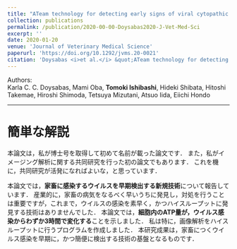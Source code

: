 ```yaml
---
title: "ATeam technology for detecting early signs of viral cytopathic effect"
collection: publications
permalink: /publication/2020-00-00-Doysabas2020-J-Vet-Med-Sci
excerpt: ''
date: 2020-01-20
venue: 'Journal of Veterinary Medical Science'
paperurl: 'https://doi.org/10.1292/jvms.20-0021'
citation: 'Doysabas <i>et al.</i> &quot;ATeam technology for detecting early signs of viral cytopathic effect&quot; <i>Journal of Veterinary Medical Science</i> 2020 <b>in press</b>'
---
```


Authors:  
Karla C. C. Doysabas, Mami Oba, **Tomoki Ishibashi**, Hideki Shibata, Hitoshi Takemae, Hiroshi Shimoda, Tetsuya Mizutani, Atsuo Iida, Eiichi Hondo

<!-- [Download paper here](https://) -->

---

# 簡単な解説

本論文は，私が博士号を取得して初めて名前が載った論文です．
また，私がイメージング解析に関する共同研究を行った初の論文でもあります．
これを機に，共同研究が活発になればよいな，と思っています．

本論文では，**家畜に感染するウイルスを早期検出する新規技術**について報告しています．
産業的に，家畜の病気をなるべく早いうちに発見し，対処を行うことは重要ですが，これまで，ウイルスの感染を素早く，かつハイスループットに発見する技術はありませんでした．
本論文では，**細胞内のATP量が，ウイルス感染からわずか3時間で変化する**ことを示しました．
私は特に，画像解析をハイスループットに行うプログラムを作成しました．
本研究成果は，家畜につくウイルス感染を早期に，かつ簡便に検出する技術の基盤となるものです．

